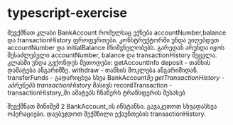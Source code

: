 # typescript-exercise

შევქმნათ კლასი BankAccount რომელსაც ექნება accountNumber,balance და transactionHistory ფროფერთები.
კონსტრუქტორში უნდა ვიღებდეთ accountNumber და initialBalance მნიშვნელობებს.
გარედან არუნდა იყოს შესაძლებელი accountNumber, balance და transactionHistory შეცვლა.
კლასში უნდა გვქონდეს მეთოდები:
getAccountInfo
deposit - თანხის დამატება ანგარიშზე.
withdraw - თანხის მოკლება ანგარიშიდან.
transferFunds - გადარიცხვა სხვა BankAccount*ზე
getTransactionHistory - აბრუნებს transactionHistory* მასივს
recordTransaction - transactionHistory_ში ამატებს ჩნაწერს ტრანსფერის შესახებ

შევქმნათ მინიმუმ 2 BankAccount_ის ინსტანსი.
გავაკეთოთ სხვადასხვა ოპერაციები.
დავბეჯდოთ შექმნილი ექაუნთების transactionHistory.
